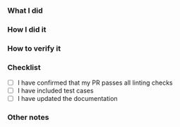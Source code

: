 ### What I did

### How I did it

### How to verify it

### Checklist

- [ ] I have confirmed that my PR passes all linting checks
- [ ] I have included test cases
- [ ] I have updated the documentation

### Other notes

